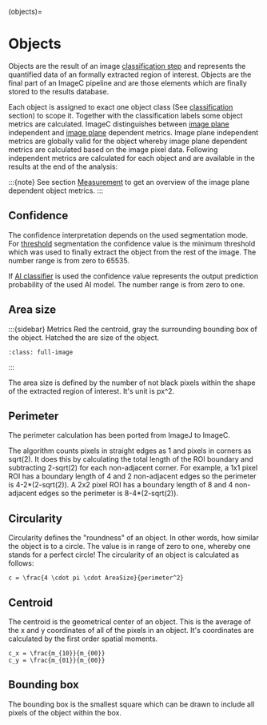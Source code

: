 (objects)=
# Objects


Objects are the result of an image [classification step](commands-object-classification) and represents the quantified data of an formally extracted region of interest.
Objects are the final part of an ImageC pipeline and are those elements which are finally stored to the results database.

Each object is assigned to exact one object class (See [classification](Classification) section) to scope it.
Together with the classification labels some object metrics are calculated.
ImageC distinguishes between [image plane](image-planes) independent and [image plane](image-planes) dependent metrics.
Image plane independent metrics are globally valid for the object whereby image plane dependent metrics are calculated based on the image pixel data.
Following independent metrics are calculated for each object and are available in the results at the end of the analysis:

:::{note}
See section [Measurement](command-measurement) to get an overview of the image plane dependent object metrics.
:::

## Confidence

The confidence interpretation depends on the used segmentation mode.
For [threshold](command-threshold) segmentation the confidence value is the minimum threshold which was used to finally extract the object from the rest of the image.
The number range is from zero to 65535.

If [AI classifier](command-classifier-ai) is used the confidence value represents the output prediction probability of the used AI model.
The number range is from zero to one.

## Area size

:::{sidebar} Metrics
Red the centroid, gray the surrounding bounding box of the object.
Hatched the are size of the object.

```{image} images/metrics_example.drawio.svg
:class: full-image
```
:::

The area size is defined by the number of not black pixels within the shape of the extracted region of interest.
It's unit is px^2.

## Perimeter

The perimeter calculation has been ported from ImageJ to ImageC.

The algorithm counts pixels in straight edges as 1 and pixels in corners as sqrt(2).
It does this by calculating the total length of the ROI boundary and subtracting 2-sqrt(2) for each non-adjacent corner. 
For example, a 1x1 pixel ROI has a boundary length of 4 and 2 non-adjacent edges so the perimeter is 4-2*(2-sqrt(2)). 
A 2x2 pixel ROI has a boundary length of 8 and 4 non-adjacent edges so the perimeter is 8-4*(2-sqrt(2)).

## Circularity

Circularity defines the "roundness" of an object.
In other words, how similar the object is to a circle.
The value is in range of zero to one, whereby one stands for a perfect circle!
The circularity of an object is calculated as follows:


```{math}
c = \frac{4 \cdot pi \cdot AreaSize}{perimeter^2}
```


## Centroid


The centroid is the geometrical center of an object.
This is the average of the x and y coordinates of all of the pixels in an object.
It's coordinates are calculated by the first order spatial moments.

```{math}
c_x = \frac{m_{10}}{m_{00}}
c_y = \frac{m_{01}}{m_{00}}
```


## Bounding box

The bounding box is the smallest square which can be drawn to include all pixels of the object within the box.